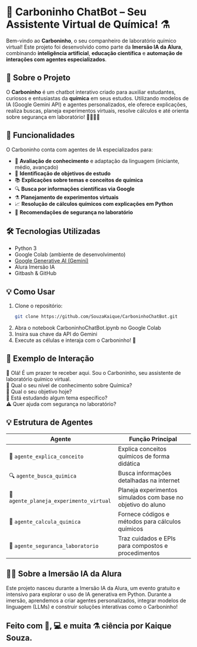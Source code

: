 # 🧪 Carboninho ChatBot – Seu Assistente Virtual de Química! ⚗️  
Bem-vindo ao **Carboninho**, o seu companheiro de laboratório químico virtual! Este projeto foi desenvolvido como parte da **Imersão IA da Alura**, combinando **inteligência artificial**, **educação científica** e **automação de interações com agentes especializados**.  

## 🧠 Sobre o Projeto  
O **Carboninho** é um chatbot interativo criado para auxiliar estudantes, curiosos e entusiastas da **química** em seus estudos. Utilizando modelos de IA (Google Gemini API) e agentes personalizados, ele oferece explicações, realiza buscas, planeja experimentos virtuais, resolve cálculos e até orienta sobre segurança em laboratório! 👨‍🔬👩‍🔬  

## 🔬 Funcionalidades  
O Carboninho conta com agentes de IA especializados para:  
- 🧠 **Avaliação de conhecimento** e adaptação da linguagem (iniciante, médio, avançado)  
- 🎯 **Identificação de objetivos de estudo**  
- 📚 **Explicações sobre temas e conceitos de química**  
- 🔍 **Busca por informações científicas via Google**  
- ⚗️ **Planejamento de experimentos virtuais**  
- 📈 **Resolução de cálculos químicos com explicações em Python**  
- 🧯 **Recomendações de segurança no laboratório**  

## 🛠️ Tecnologias Utilizadas  
- Python 3  
- Google Colab (ambiente de desenvolvimento)  
- [Google Generative AI (Gemini)](https://ai.google.dev/)  
- Alura Imersão IA  
- Gitbash & GitHub  

## 💡 Como Usar  
1. Clone o repositório:  
   ```bash  
   git clone https://github.com/SouzaKaique/CarboninhoChatBot.git
   ```
2. Abra o notebook CarboninhoChatBot.ipynb no Google Colab
3. Insira sua chave da API do Gemini
4. Execute as células e interaja com o Carboninho! 🤖

## 🧪 Exemplo de Interação
👋 Olá! É um prazer te receber aqui. Sou o Carboninho, seu assistente de laboratório químico virtual.  
🧬 Qual o seu nível de conhecimento sobre Química?  
🎯 Qual o seu objetivo hoje?  
🧪 Está estudando algum tema específico?  
⚠️ Quer ajuda com segurança no laboratório?  


## 💡 Estrutura de Agentes

| Agente                          | Função Principal                                                |
|-------------------------------|-----------------------------------------------------------------|
| 🧪 `agente_explica_conceito`   | Explica conceitos químicos de forma didática                    |
| 🔍 `agente_busca_quimica`      | Busca informações detalhadas na internet                        |
| 🧫 `agente_planeja_experimento_virtual` | Planeja experimentos simulados com base no objetivo do aluno   |
| 📐 `agente_calcula_quimica`    | Fornece códigos e métodos para cálculos químicos                |
| 🧯 `agente_seguranca_laboratorio` | Traz cuidados e EPIs para compostos e procedimentos             |

## 👨‍🏫 Sobre a Imersão IA da Alura
Este projeto nasceu durante a Imersão IA da Alura, um evento gratuito e intensivo para explorar o uso de IA generativa em Python.
Durante a imersão, aprendemos a criar agentes personalizados, integrar modelos de linguagem (LLMs) e construir soluções interativas como o Carboninho!


## Feito com 💙, 💻 e muita ⚗️ ciência por Kaique Souza.
 

